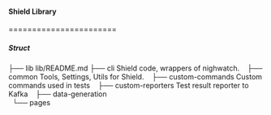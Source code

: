 #### Shield Library
=======================
##### Struct

├── lib                                     lib/README.md
    ├── cli                                 Shield code, wrappers of nighwatch.
    ├── common                              Tools, Settings, Utils for Shield.
    ├── custom-commands                     Custom commands used in tests
    ├── custom-reporters                    Test result reporter to Kafka
    ├── data-generation                       
    └── pages                               
